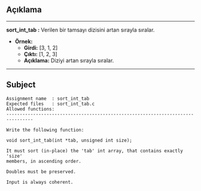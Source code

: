 ## Açıklama

---

**sort_int_tab :** Verilen bir tamsayı dizisini artan sırayla sıralar.

- **Örnek:** 
  - **Girdi:** [3, 1, 2]
  - **Çıktı:** [1, 2, 3]
  - **Açıklama:** Diziyi artan sırayla sıralar.

---

## Subject

```
Assignment name  : sort_int_tab
Expected files   : sort_int_tab.c
Allowed functions:
--------------------------------------------------------------------------------

Write the following function:

void sort_int_tab(int *tab, unsigned int size);

It must sort (in-place) the 'tab' int array, that contains exactly 'size'
members, in ascending order.

Doubles must be preserved.

Input is always coherent.
```
